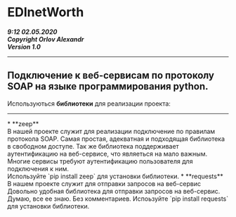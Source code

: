 
# EDInetWorth

***9:12 02.05.2020***<br>
***Copyright Orlov Alexandr***<br>
***Version 1.0***<br>

-----------------------------------------------------------------------------------------------
Подключение к веб-сервисам по протоколу SOAP на языке программирования python.
-----------------------------------------------------------------------------------------------

Используються **библиотеки** для реализации проекта:
<hr>
* **zeep**<br>
В нашей проекте служит для реализации подключение по правилам протокола SOAP.
Самая простая, адекватная и подходящая библиотека в свободном доступе. Так же библиотека поддерживает аутентификацию на веб-сервисе, что являеться на мало важным. Многие сервисы требуют аутентификацию пользователя для подключения к ним.<br>
Используйте `pip install zeep` для установки библиотеки.
* **requests**<br>
В нашем проекте служит для отправки запросов на веб-сервис
Довольно удобная библиотека для отправки запросов на веб-сервис. Думаю, все ее знаю. Без комментариев.
Испоьзуйте `pip install requests` для установки библиотеки.
